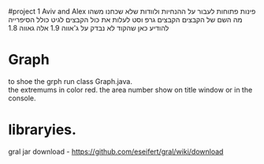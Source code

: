 #project 1 Aviv and Alex
פינות פתוחות
לעבור על ההנחיות ולוודות שלא שכחנו משהו
מה השם של הקבצים הקבצים גרפ וסט
לעלות את כול הקבצים לגיט כולל הסיפרייה
להודיע כאן שהקוד לא נבדק על ג'אווה 1.9 אלה גאווה 1.8


Graph
========
to shoe the grph run class Graph.java.<br/>
the extremums in color red.
the area number show on title window or in the console.

libraryies.
========
gral jar download - https://github.com/eseifert/gral/wiki/download
